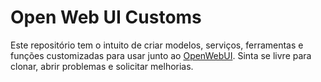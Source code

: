 # Open Web UI Customs
Este repositório tem o intuito de criar modelos, serviços, ferramentas e funções customizadas para usar junto ao [OpenWebUI](https://openwebui.com/).
Sinta se livre para clonar, abrir problemas e solicitar melhorias.